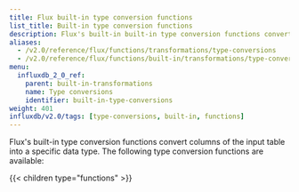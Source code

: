 ```yaml
---
title: Flux built-in type conversion functions
list_title: Built-in type conversion functions
description: Flux's built-in built-in type conversion functions convert columns of the input table into a specific data type.
aliases:
  - /v2.0/reference/flux/functions/transformations/type-conversions
  - /v2.0/reference/flux/functions/built-in/transformations/type-conversions/
menu:
  influxdb_2_0_ref:
    parent: built-in-transformations
    name: Type conversions
    identifier: built-in-type-conversions
weight: 401
influxdb/v2.0/tags: [type-conversions, built-in, functions]
---
```


Flux's built-in type conversion functions convert columns of the input table into a specific data type.
The following type conversion functions are available:

{{< children type="functions" >}}
